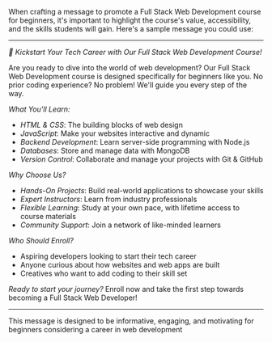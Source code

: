 When crafting a message to promote a Full Stack Web Development course for beginners, it's important to highlight the course's value, accessibility, and the skills students will gain. Here's a sample message you could use:

---

*🚀 Kickstart Your Tech Career with Our Full Stack Web Development Course!*

Are you ready to dive into the world of web development? Our Full Stack Web Development course is designed specifically for beginners like you. No prior coding experience? No problem! We'll guide you every step of the way.

*What You'll Learn:*
- *HTML & CSS*: The building blocks of web design
- *JavaScript*: Make your websites interactive and dynamic
- *Backend Development*: Learn server-side programming with Node.js
- *Databases*: Store and manage data with MongoDB
- *Version Control*: Collaborate and manage your projects with Git & GitHub

*Why Choose Us?*
- *Hands-On Projects*: Build real-world applications to showcase your skills
- *Expert Instructors*: Learn from industry professionals
- *Flexible Learning*: Study at your own pace, with lifetime access to course materials
- *Community Support*: Join a network of like-minded learners

*Who Should Enroll?*
- Aspiring developers looking to start their tech career
- Anyone curious about how websites and web apps are built
- Creatives who want to add coding to their skill set

*Ready to start your journey?* Enroll now and take the first step towards becoming a Full Stack Web Developer!

---

This message is designed to be informative, engaging, and motivating for beginners considering a career in web development
